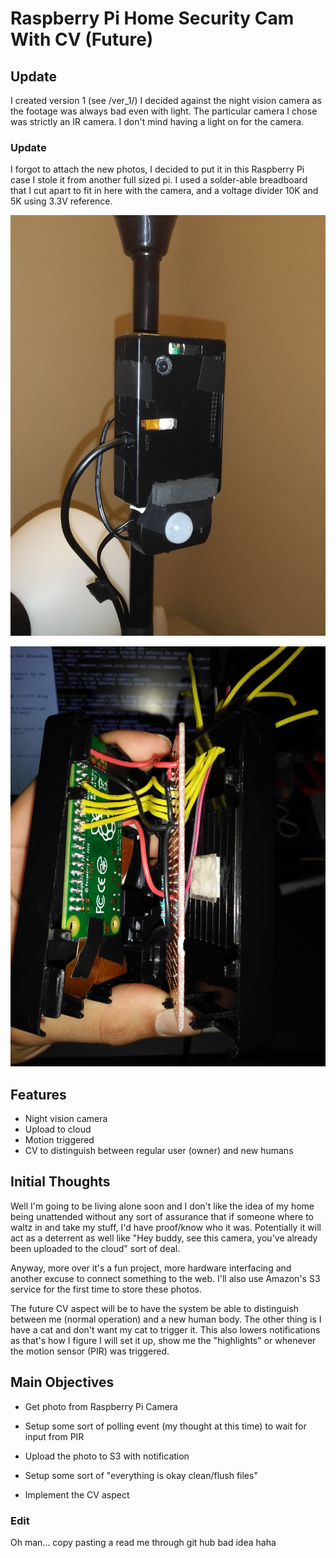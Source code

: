 # Raspberry Pi Home Security Cam With CV (Future)

## Update
I created version 1 (see /ver_1/)
I decided against the night vision camera as the footage was always bad even with light. The particular camera I chose was strictly an IR camera. I don't mind having a light on for the camera.

### Update
I forgot to attach the new photos, I decided to put it in this Raspberry Pi case I stole it from another full sized pi. I used a solder-able breadboard that I cut apart to fit in here with the camera, and a voltage divider 10K and 5K using 3.3V reference.

![Alt text](https://raw.githubusercontent.com/jdc-cunningham/raspi-home-security-cam/master/ver_1/pi-cam-external-using-raspberry-pi-case.jpg "Raspberry Pi Zero with 8MP V2 Cam Full Sized Pi Case with 1W LED and PIR sensor outside at the bottom")

![Alt text](https://raw.githubusercontent.com/jdc-cunningham/raspi-home-security-cam/master/ver_1/pi-cam-guts.jpg "The guts, including 10K 5K voltage divider with 3.3V reference, pi zero wireless and 8MP v2 camera")

## Features
- Night vision camera
- Upload to cloud
- Motion triggered
- CV to distinguish between regular user (owner) and new humans

## Initial Thoughts
Well I'm going to be living alone soon and I don't like the idea of my home being unattended without any sort of assurance that if someone where to waltz in and take my stuff, I'd have proof/know who it was. Potentially it will act as a deterrent as well like "Hey buddy, see this camera, you've already been uploaded to the cloud" sort of deal.

Anyway, more over it's a fun project, more hardware interfacing and another excuse to connect something to the web. I'll also use Amazon's S3 service for the first time to store these photos.

The future CV aspect will be to have the system be able to distinguish between me (normal operation) and a new human body. The other thing is I have a cat and don't want my cat to trigger it. This also lowers notifications as that's how I figure I will set it up, show me the "highlights" or whenever the motion sensor (PIR) was triggered.

## Main Objectives

- Get photo from Raspberry Pi Camera

- Setup some sort of polling event (my thought at this time) to wait for input from PIR

- Upload the photo to S3 with notification

- Setup some sort of "everything is okay clean/flush files"

- Implement the CV aspect

### Edit

Oh man... copy pasting a read me through git hub bad idea haha
